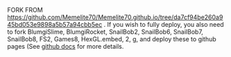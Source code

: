 FORK FROM https://github.com/Memelite70/Memelite70.github.io/tree/da7cf94be260a945bd053e9898a5b57a94cbb5ec . If you wish to fully deploy, you also need to fork BlumgiSlime, BlumgiRocket, SnailBob2, SnailBob6, SnailBob7, SnailBob8, FS2, Games8, HexGL.embed, 2, g, and deploy these to github pages (See <a href="https://docs.github.com/en/pages/getting-started-with-github-pages/creating-a-github-pages-site">github docs</a> for more details.
